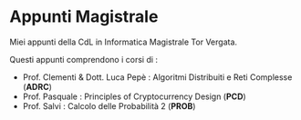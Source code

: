 # Appunti Magistrale

Miei appunti della CdL in Informatica Magistrale Tor Vergata.

Questi appunti comprendono i corsi di : 
- Prof. Clementi & Dott. Luca Pepè : Algoritmi Distribuiti e Reti Complesse (**ADRC**)
- Prof. Pasquale : Principles of Cryptocurrency Design (**PCD**)
- Prof. Salvi : Calcolo delle Probabilità $2$ (**PROB**)

